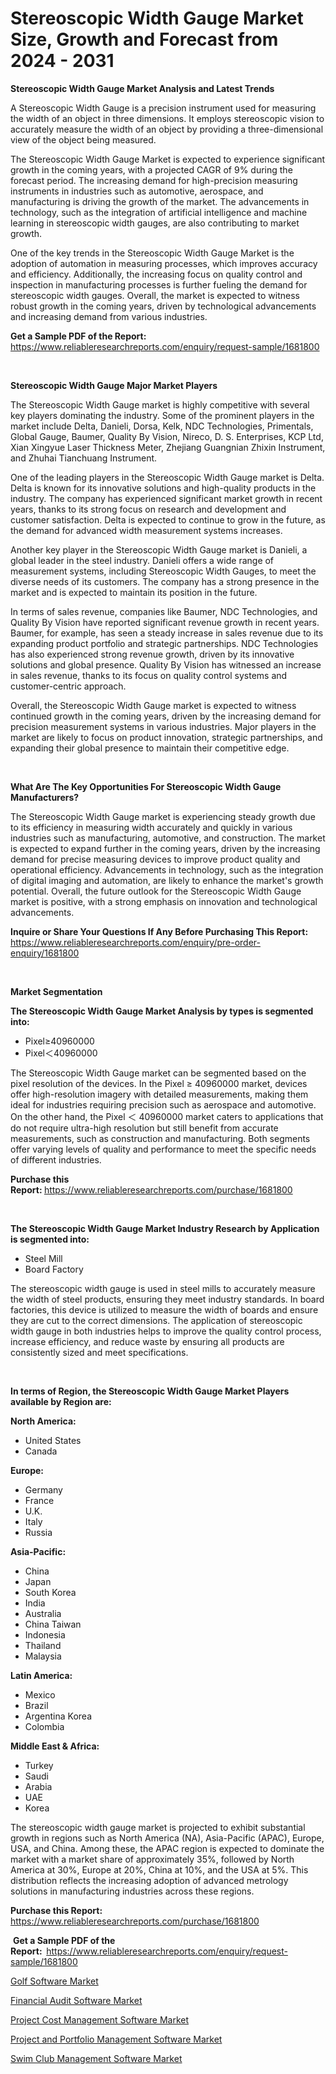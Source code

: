<p><h1>Stereoscopic Width Gauge Market Size, Growth and Forecast from 2024 - 2031</h1></p><p><strong>Stereoscopic Width Gauge Market Analysis and Latest Trends</strong></p>
<p><p>A Stereoscopic Width Gauge is a precision instrument used for measuring the width of an object in three dimensions. It employs stereoscopic vision to accurately measure the width of an object by providing a three-dimensional view of the object being measured.</p><p>The Stereoscopic Width Gauge Market is expected to experience significant growth in the coming years, with a projected CAGR of 9% during the forecast period. The increasing demand for high-precision measuring instruments in industries such as automotive, aerospace, and manufacturing is driving the growth of the market. The advancements in technology, such as the integration of artificial intelligence and machine learning in stereoscopic width gauges, are also contributing to market growth.</p><p>One of the key trends in the Stereoscopic Width Gauge Market is the adoption of automation in measuring processes, which improves accuracy and efficiency. Additionally, the increasing focus on quality control and inspection in manufacturing processes is further fueling the demand for stereoscopic width gauges. Overall, the market is expected to witness robust growth in the coming years, driven by technological advancements and increasing demand from various industries.</p></p>
<p><strong>Get a Sample PDF of the Report:&nbsp;</strong> <a href="https://www.reliableresearchreports.com/enquiry/request-sample/1681800">https://www.reliableresearchreports.com/enquiry/request-sample/1681800</a></p>
<p>&nbsp;</p>
<p><strong>Stereoscopic Width Gauge Major Market Players</strong></p>
<p><p>The Stereoscopic Width Gauge market is highly competitive with several key players dominating the industry. Some of the prominent players in the market include Delta, Danieli, Dorsa, Kelk, NDC Technologies, Primentals, Global Gauge, Baumer, Quality By Vision, Nireco, D. S. Enterprises, KCP Ltd, Xian Xingyue Laser Thickness Meter, Zhejiang Guangnian Zhixin Instrument, and Zhuhai Tianchuang Instrument.</p><p>One of the leading players in the Stereoscopic Width Gauge market is Delta. Delta is known for its innovative solutions and high-quality products in the industry. The company has experienced significant market growth in recent years, thanks to its strong focus on research and development and customer satisfaction. Delta is expected to continue to grow in the future, as the demand for advanced width measurement systems increases.</p><p>Another key player in the Stereoscopic Width Gauge market is Danieli, a global leader in the steel industry. Danieli offers a wide range of measurement systems, including Stereoscopic Width Gauges, to meet the diverse needs of its customers. The company has a strong presence in the market and is expected to maintain its position in the future.</p><p>In terms of sales revenue, companies like Baumer, NDC Technologies, and Quality By Vision have reported significant revenue growth in recent years. Baumer, for example, has seen a steady increase in sales revenue due to its expanding product portfolio and strategic partnerships. NDC Technologies has also experienced strong revenue growth, driven by its innovative solutions and global presence. Quality By Vision has witnessed an increase in sales revenue, thanks to its focus on quality control systems and customer-centric approach.</p><p>Overall, the Stereoscopic Width Gauge market is expected to witness continued growth in the coming years, driven by the increasing demand for precision measurement systems in various industries. Major players in the market are likely to focus on product innovation, strategic partnerships, and expanding their global presence to maintain their competitive edge.</p></p>
<p>&nbsp;</p>
<p><strong>What Are The Key Opportunities For Stereoscopic Width Gauge Manufacturers?</strong></p>
<p><p>The Stereoscopic Width Gauge market is experiencing steady growth due to its efficiency in measuring width accurately and quickly in various industries such as manufacturing, automotive, and construction. The market is expected to expand further in the coming years, driven by the increasing demand for precise measuring devices to improve product quality and operational efficiency. Advancements in technology, such as the integration of digital imaging and automation, are likely to enhance the market's growth potential. Overall, the future outlook for the Stereoscopic Width Gauge market is positive, with a strong emphasis on innovation and technological advancements.</p></p>
<p><strong>Inquire or Share Your Questions If Any Before Purchasing This Report:</strong> <a href="https://www.reliableresearchreports.com/enquiry/pre-order-enquiry/1681800">https://www.reliableresearchreports.com/enquiry/pre-order-enquiry/1681800</a></p>
<p>&nbsp;</p>
<p><strong>Market Segmentation</strong></p>
<p><strong>The Stereoscopic Width Gauge Market Analysis by types is segmented into:</strong></p>
<p><ul><li>Pixel≥40960000</li><li>Pixel＜40960000</li></ul></p>
<p><p>The Stereoscopic Width Gauge market can be segmented based on the pixel resolution of the devices. In the Pixel ≥ 40960000 market, devices offer high-resolution imagery with detailed measurements, making them ideal for industries requiring precision such as aerospace and automotive. On the other hand, the Pixel ＜ 40960000 market caters to applications that do not require ultra-high resolution but still benefit from accurate measurements, such as construction and manufacturing. Both segments offer varying levels of quality and performance to meet the specific needs of different industries.</p></p>
<p><strong>Purchase this Report:&nbsp;</strong><a href="https://www.reliableresearchreports.com/purchase/1681800">https://www.reliableresearchreports.com/purchase/1681800</a></p>
<p>&nbsp;</p>
<p><strong>The Stereoscopic Width Gauge Market Industry Research by Application is segmented into:</strong></p>
<p><ul><li>Steel Mill</li><li>Board Factory</li></ul></p>
<p><p>The stereoscopic width gauge is used in steel mills to accurately measure the width of steel products, ensuring they meet industry standards. In board factories, this device is utilized to measure the width of boards and ensure they are cut to the correct dimensions. The application of stereoscopic width gauge in both industries helps to improve the quality control process, increase efficiency, and reduce waste by ensuring all products are consistently sized and meet specifications.</p></p>
<p>&nbsp;</p>
<p><strong>In terms of Region, the Stereoscopic Width Gauge Market Players available by Region are:</strong></p>
<p>
    <p> <strong> North America: </strong>
        <ul>
            <li>United States</li>
            <li>Canada</li>
        </ul>
        </p> 
    <p> <strong> Europe: </strong>
        <ul>
            <li>Germany</li>
            <li>France</li>
            <li>U.K.</li>
            <li>Italy</li>
            <li>Russia</li>
        </ul>
        </p> 
    <p> <strong> Asia-Pacific: </strong>
        <ul>
            <li>China</li>
            <li>Japan</li>
            <li>South Korea</li>
            <li>India</li>
            <li>Australia</li>
            <li>China Taiwan</li>
            <li>Indonesia</li>
            <li>Thailand</li>
            <li>Malaysia</li>
        </ul>
        </p> 
    <p> <strong> Latin America: </strong>
        <ul>
            <li>Mexico</li>
            <li>Brazil</li>
            <li>Argentina Korea</li>
            <li>Colombia</li>
        </ul>
        </p> 
    <p> <strong> Middle East & Africa: </strong>
        <ul>
            <li>Turkey</li>
            <li>Saudi</li>
            <li>Arabia</li>
            <li>UAE</li>
            <li>Korea</li>
        </ul>
    </p>
    </p>
<p><p>The stereoscopic width gauge market is projected to exhibit substantial growth in regions such as North America (NA), Asia-Pacific (APAC), Europe, USA, and China. Among these, the APAC region is expected to dominate the market with a market share of approximately 35%, followed by North America at 30%, Europe at 20%, China at 10%, and the USA at 5%. This distribution reflects the increasing adoption of advanced metrology solutions in manufacturing industries across these regions.</p></p>
<p><strong>Purchase this Report: </strong><a href="https://www.reliableresearchreports.com/purchase/1681800">https://www.reliableresearchreports.com/purchase/1681800</a></p>
<p>&nbsp;<strong>Get a Sample PDF of the Report:&nbsp;&nbsp;</strong><a href="https://www.reliableresearchreports.com/enquiry/request-sample/1681800">https://www.reliableresearchreports.com/enquiry/request-sample/1681800</a></p>
<p><strong></strong></p>
<p><p><a href="https://medium.com/@kimberlypowell578/golf-software-market-analysis-and-sze-forecasted-for-period-from-2024-to-2031-b1545c0d64f3">Golf Software Market</a></p><p><a href="https://medium.com/@kimberlypowell578/financial-audit-software-market-the-key-to-successful-business-strategy-forecast-till-2031-8dc89aae3c31">Financial Audit Software Market</a></p><p><a href="https://medium.com/@kimberlypowell578/project-cost-management-software-market-size-cagr-trends-2024-2030-8028143d54a4">Project Cost Management Software Market</a></p><p><a href="https://medium.com/@kimberlypowell578/decoding-project-and-portfolio-management-software-market-metrics-market-share-trends-and-growth-4ddc2483e682">Project and Portfolio Management Software Market</a></p><p><a href="https://medium.com/@mekhirenner/swim-club-management-software-market-trends-forecast-and-competitive-analysis-to-2031-b398841c5e7b">Swim Club Management Software Market</a></p></p>